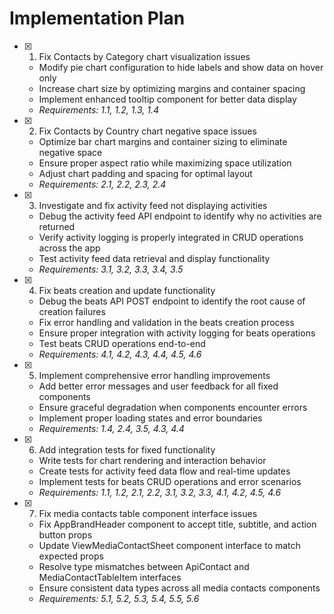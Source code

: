 # Implementation Plan

- [x] 1. Fix Contacts by Category chart visualization issues
  - Modify pie chart configuration to hide labels and show data on hover only
  - Increase chart size by optimizing margins and container spacing
  - Implement enhanced tooltip component for better data display
  - _Requirements: 1.1, 1.2, 1.3, 1.4_

- [x] 2. Fix Contacts by Country chart negative space issues
  - Optimize bar chart margins and container sizing to eliminate negative space
  - Ensure proper aspect ratio while maximizing space utilization
  - Adjust chart padding and spacing for optimal layout
  - _Requirements: 2.1, 2.2, 2.3, 2.4_

- [x] 3. Investigate and fix activity feed not displaying activities
  - Debug the activity feed API endpoint to identify why no activities are returned
  - Verify activity logging is properly integrated in CRUD operations across the app
  - Test activity feed data retrieval and display functionality
  - _Requirements: 3.1, 3.2, 3.3, 3.4, 3.5_

- [x] 4. Fix beats creation and update functionality
  - Debug the beats API POST endpoint to identify the root cause of creation failures
  - Fix error handling and validation in the beats creation process
  - Ensure proper integration with activity logging for beats operations
  - Test beats CRUD operations end-to-end
  - _Requirements: 4.1, 4.2, 4.3, 4.4, 4.5, 4.6_

- [x] 5. Implement comprehensive error handling improvements
  - Add better error messages and user feedback for all fixed components
  - Ensure graceful degradation when components encounter errors
  - Implement proper loading states and error boundaries
  - _Requirements: 1.4, 2.4, 3.5, 4.3, 4.4_

- [x] 6. Add integration tests for fixed functionality
  - Write tests for chart rendering and interaction behavior
  - Create tests for activity feed data flow and real-time updates
  - Implement tests for beats CRUD operations and error scenarios
  - _Requirements: 1.1, 1.2, 2.1, 2.2, 3.1, 3.2, 3.3, 4.1, 4.2, 4.5, 4.6_

- [x] 7. Fix media contacts table component interface issues
  - Fix AppBrandHeader component to accept title, subtitle, and action button props
  - Update ViewMediaContactSheet component interface to match expected props
  - Resolve type mismatches between ApiContact and MediaContactTableItem interfaces
  - Ensure consistent data types across all media contacts components
  - _Requirements: 5.1, 5.2, 5.3, 5.4, 5.5, 5.6_